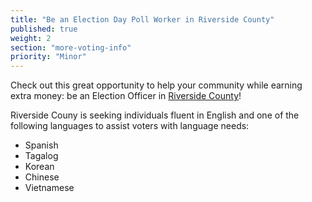 ```yaml
---
title: "Be an Election Day Poll Worker in Riverside County"
published: true
weight: 2
section: "more-voting-info"
priority: "Minor"
---
```


Check out this great opportunity to help your community while earning extra money: be an Election Officer in [Riverside County](https://www.voteinfo.net/EOapp.asp)!  

Riverside Couny is seeking individuals fluent in English and one of the following languages to assist voters with language needs: 
- Spanish
- Tagalog
- Korean
- Chinese
- Vietnamese